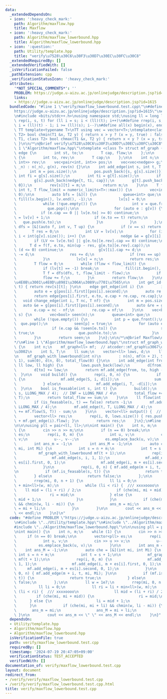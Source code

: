 ```yaml
---
data:
  _extendedDependsOn:
  - icon: ':heavy_check_mark:'
    path: Algorithm/maxflow.hpp
    title: Maxflow
  - icon: ':heavy_check_mark:'
    path: Algorithm/maxflow_lowerbound.hpp
    title: Algorithm/maxflow_lowerbound.hpp
  - icon: ':question:'
    path: Utility/template.hpp
    title: "verify\u7528\u30C6\u30F3\u30D7\u30EC\u30FC\u30C8"
  _extendedRequiredBy: []
  _extendedVerifiedWith: []
  _isVerificationFailed: false
  _pathExtension: cpp
  _verificationStatusIcon: ':heavy_check_mark:'
  attributes:
    '*NOT_SPECIAL_COMMENTS*': ''
    PROBLEM: https://judge.u-aizu.ac.jp/onlinejudge/description.jsp?id=1615
    links:
    - https://judge.u-aizu.ac.jp/onlinejudge/description.jsp?id=1615
  bundledCode: "#line 1 \"verify/maxflow_lowerbound.test.cpp\"\n#define PROBLEM \"\
    https://judge.u-aizu.ac.jp/onlinejudge/description.jsp?id=1615\"\n#line 1 \"Utility/template.hpp\"\
    \n#include <bits/stdc++.h>\nusing namespace std;\nusing ll = long long;\n#define\
    \ rep(i, s, t) for (ll i = s; i < (ll)(t); i++)\n#define rrep(i, s, t) for(ll\
    \ i = (ll)(t) - 1; i >= (ll)(s); i--)\n#define all(x) begin(x), end(x)\n\n#define\
    \ TT template<typename T>\nTT using vec = vector<T>;\ntemplate<class T1, class\
    \ T2> bool chmin(T1 &x, T2 y) { return x > y ? (x = y, true) : false; }\ntemplate<class\
    \ T1, class T2> bool chmax(T1 &x, T2 y) { return x < y ? (x = y, true) : false;\
    \ }\n\n/*\n@brief verify\u7528\u30C6\u30F3\u30D7\u30EC\u30FC\u30C8\n*/\n#line\
    \ 1 \"Algorithm/maxflow.hpp\"\ntemplate <class T> struct mf_graph {\n    struct\
    \ edge {\n        int st, to;\n        T cap, flow;\n    };\n\n    struct nedge\
    \ {\n        int to, rev;\n        T cap;\n    };\n\n    int n;\n    vec<unordered_map<int,\
    \ int>> rev;\n    vec<pair<int, int>> pos;\n    vec<vec<nedge>> g;\n\n    mf_graph(int\
    \ _n) : n(_n), g(n), rev(n) {}\n\n    int add_edge(int s, int t, T cap) {\n  \
    \      int m = pos.size();\n        pos.push_back({s, g[s].size()});\n       \
    \ int fi = g[s].size();\n        int ti = g[t].size();\n        if (s == t) ti++;\n\
    \        g[s].push_back(nedge{t, ti, cap});\n        g[t].push_back(nedge{s, fi,\
    \ 0});\n        rev[s][t] = m;\n        return m;\n    }\n\n    T flow(int s,\
    \ int t, T flow_limit = numeric_limits<T>::max()) {\n        vec<int> lv(n), it(n,\
    \ 0);\n\n        auto bfs = [&]() {\n            queue<int> que;\n           \
    \ fill(lv.begin(), lv.end(), -1);\n            lv[s] = 0;\n            que.push(s);\n\
    \            while (!que.empty()) {\n                int v = que.front();\n  \
    \              que.pop();\n\n                for (auto e : g[v]) {\n         \
    \           if (e.cap == 0 || lv[e.to] >= 0) continue;\n                    lv[e.to]\
    \ = lv[v] + 1;\n                    if (e.to == t) return;\n                 \
    \   que.push(e.to);\n                }\n            }\n        };\n\n        auto\
    \ dfs = [&](auto f, int v, T up) {\n            if (v == s) return up;\n     \
    \       T res = 0;\n            int LV = lv[v];\n            for (int &i = it[v];\
    \ i < int(g[v].size()); i++) {\n                nedge &e = g[v][i];\n        \
    \        if (LV <= lv[e.to] || g[e.to][e.rev].cap == 0) continue;\n          \
    \      T d = f(f, e.to, min(up - res, g[e.to][e.rev].cap));\n                if\
    \ (d <= 0) continue;\n                g[v][i].cap += d;\n                g[e.to][e.rev].cap\
    \ -= d;\n                res += d;\n                if (res == up) return res;\n\
    \            }\n            lv[v] = n;\n            return res;\n        };\n\n\
    \        T flow = 0;\n        while (flow < flow_limit) {\n            bfs();\n\
    \            if (lv[t] == -1) break;\n            fill(it.begin(), it.end(), 0);\n\
    \            T f = dfs(dfs, t, flow_limit - flow);\n            if (!f) break;\n\
    \            flow += f;\n        }\n        return flow;\n    }\n\n    // \u4EE5\
    \u4E0B\u3001\u4E0D\u8981\u306A\u3089\u7701\u7565\n\n    int get_id(int s, int\
    \ t) { return rev[s][t]; }\n\n    edge get_edge(int i) {\n        int m = pos.size();\n\
    \        auto e = g[pos[i].first][pos[i].second];\n        auto re = g[e.to][e.rev];\n\
    \        return edge{pos[i].first, e.to, e.cap + re.cap, re.cap};\n    }\n\n \
    \   void change_edge(int i, T nc, T nf) {\n        int m = pos.size();\n     \
    \   auto &e = g[pos[i].first][pos[i].second];\n        auto &re = g[e.to][e.rev];\n\
    \        e.cap = nc - nf;\n        re.cap = nf;\n    }\n\n    vec<bool> min_cut(int\
    \ s) {\n        vec<bool> seen(n);\n        queue<int> que;\n        que.push(s);\n\
    \        while (!que.empty()) {\n            int p = que.front();\n          \
    \  que.pop();\n            seen[p] = true;\n            for (auto e : g[p]) {\n\
    \                if (e.cap && !seen[e.to]) {\n                    seen[e.to] =\
    \ true;\n                    que.push(e.to);\n                }\n            }\n\
    \        }\n        return seen;\n    }\n};\n\n/*\n@brief Maxflow\n@docs doc/maxflow.md\n\
    */\n#line 1 \"Algorithm/maxflow_lowerbound.hpp\"\nstruct mf_graph_with_lowerbound\
    \ {\n    int n;\n    mf_graph<ll> mf;  // atcoder::mf_graph\u3067\u3082\u826F\u3044\
    \u3002\n    int S, T;\n    ll sum;\n    vector<ll> lows, d;\n    ll total_flow;\n\
    \n    mf_graph_with_lowerbound(int n)\n        : n(n), mf(n + 2), S(n), T(n +\
    \ 1), sum(0), d(n, 0), total_flow(0) {}\n\n    int add_edge(int from, int to,\
    \ ll low, ll high) {\n        lows.push_back(low);\n        d[from] -= low;\n\
    \        d[to] += low;\n        return mf.add_edge(from, to, high - low);\n  \
    \  }\n\n    void build() {\n        rep(i, 0, n) {\n            if (d[i] > 0)\
    \ {\n                mf.add_edge(S, i, d[i]);\n                sum += d[i];\n\
    \            } else\n                mf.add_edge(i, T, -d[i]);\n        }\n  \
    \  }\n\n    bool is_feasable(int s, int t) {\n        build();\n        mf.add_edge(t,\
    \ s, LLONG_MAX / 4);  // INF = LLONG_MAX / 4\n        total_flow += mf.flow(S,\
    \ T);\n        return total_flow == sum;\n    }\n\n    ll flow(int s, int t) {\n\
    \        if (is_feasable(s, t) == false) return -1;\n        mf.add_edge(S, s,\
    \ LLONG_MAX / 4);\n        mf.add_edge(t, T, LLONG_MAX / 4);\n        return (total_flow\
    \ += mf.flow(S, T)) - sum;\n    }\n\n    vector<ll> output() {  // not verified\n\
    \        vector<ll> res;\n        rep(i, 0, lows.size()) { res.push_back(lows[i]\
    \ + mf.get_edge(i).flow); }\n        return res;\n    }\n};\n#line 5 \"verify/maxflow_lowerbound.test.cpp\"\
    \n\n\nusing pll = pair<ll, ll>;\n\nint main() {\n    int n, m;\n    while (1)\
    \ {\n        cin >> n >> m;\n\n        if (n == 0) break;\n\n        vector<pll>\
    \ es;\n        rep(i, 0, m) {\n            int u, v;\n            cin >> u >>\
    \ v;\n            u--, v--;\n            es.emplace_back(u, v);\n        }\n\n\
    \        int ans_m = -1;\n        int ans_M = -1;\n\n        auto che = [&](int\
    \ mi, int Mi) {\n            int s = n + m;\n            int t = s + 1;\n\n  \
    \          mf_graph_with_lowerbound mf(t + 1);\n\n            rep(i, 0, m) {\n\
    \                mf.add_edge(s, i, 1, 1);\n                mf.add_edge(i, m +\
    \ es[i].first, 0, 1);\n                mf.add_edge(i, m + es[i].second, 0, 1);\n\
    \            }\n\n            rep(i, 0, n) { mf.add_edge(m + i, t, mi, Mi); }\n\
    \n            if (mf.is_feasable(s, t)) {\n                return true;\n    \
    \        } else\n                return false;\n        };\n\n        ll w = 1e7;\n\
    \        rrep(mi, 0, n + 1) {\n            ll li = 0;\n            ll ri = li\
    \ + min<ll>(w, m);\n            while (li < ri) {  /// xxxxoooo\n            \
    \    ll mid = (li + ri) / 2;\n                if (che(mi, mi + mid)) {\n     \
    \               ri = mid;\n                } else {\n                    li =\
    \ mid + 1;\n                }\n            }\n            if (che(mi, mi + li)\
    \ && chmin(w, li - mi)) {\n                ans_m = mi;\n                ans_M\
    \ = mi + li;\n            }\n        }\n\n        cout << ans_m << \" \" << ans_M\
    \ << endl;\n    }\n}\n"
  code: "#define PROBLEM \"https://judge.u-aizu.ac.jp/onlinejudge/description.jsp?id=1615\"\
    \n#include \"../Utility/template.hpp\"\n#include \"../Algorithm/maxflow.hpp\"\n\
    #include \"../Algorithm/maxflow_lowerbound.hpp\"\n\n\nusing pll = pair<ll, ll>;\n\
    \nint main() {\n    int n, m;\n    while (1) {\n        cin >> n >> m;\n\n   \
    \     if (n == 0) break;\n\n        vector<pll> es;\n        rep(i, 0, m) {\n\
    \            int u, v;\n            cin >> u >> v;\n            u--, v--;\n  \
    \          es.emplace_back(u, v);\n        }\n\n        int ans_m = -1;\n    \
    \    int ans_M = -1;\n\n        auto che = [&](int mi, int Mi) {\n           \
    \ int s = n + m;\n            int t = s + 1;\n\n            mf_graph_with_lowerbound\
    \ mf(t + 1);\n\n            rep(i, 0, m) {\n                mf.add_edge(s, i,\
    \ 1, 1);\n                mf.add_edge(i, m + es[i].first, 0, 1);\n           \
    \     mf.add_edge(i, m + es[i].second, 0, 1);\n            }\n\n            rep(i,\
    \ 0, n) { mf.add_edge(m + i, t, mi, Mi); }\n\n            if (mf.is_feasable(s,\
    \ t)) {\n                return true;\n            } else\n                return\
    \ false;\n        };\n\n        ll w = 1e7;\n        rrep(mi, 0, n + 1) {\n  \
    \          ll li = 0;\n            ll ri = li + min<ll>(w, m);\n            while\
    \ (li < ri) {  /// xxxxoooo\n                ll mid = (li + ri) / 2;\n       \
    \         if (che(mi, mi + mid)) {\n                    ri = mid;\n          \
    \      } else {\n                    li = mid + 1;\n                }\n      \
    \      }\n            if (che(mi, mi + li) && chmin(w, li - mi)) {\n         \
    \       ans_m = mi;\n                ans_M = mi + li;\n            }\n       \
    \ }\n\n        cout << ans_m << \" \" << ans_M << endl;\n    }\n}"
  dependsOn:
  - Utility/template.hpp
  - Algorithm/maxflow.hpp
  - Algorithm/maxflow_lowerbound.hpp
  isVerificationFile: true
  path: verify/maxflow_lowerbound.test.cpp
  requiredBy: []
  timestamp: '2024-07-19 20:47:05+09:00'
  verificationStatus: TEST_ACCEPTED
  verifiedWith: []
documentation_of: verify/maxflow_lowerbound.test.cpp
layout: document
redirect_from:
- /verify/verify/maxflow_lowerbound.test.cpp
- /verify/verify/maxflow_lowerbound.test.cpp.html
title: verify/maxflow_lowerbound.test.cpp
---
```

